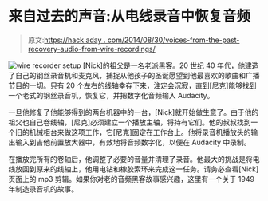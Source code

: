 # 来自过去的声音:从电线录音中恢复音频

> 原文:[https://hack aday . com/2014/08/30/voices-from-the-past-recovery-audio-from-wire-recordings/](https://hackaday.com/2014/08/30/voices-from-the-past-recovering-audio-from-wire-recordings/)

![wire recorder setup](../Images/9bd9b72e63a5f430ef6a4571d24af76f.png) [Nick]的祖父是一名老派黑客。20 世纪 40 年代，他建造了自己的钢丝录音机和麦克风，捕捉从他孩子的圣诞愿望到他最喜欢的歌曲和广播节目的一切。只有 20 个左右的线轴幸存下来，注定会沉寂，直到[尼克]能够找到一个老式的钢丝录音机，恢复它，并把数字化音频输入 Audacity。

一旦他修复了他能够得到的两台机器中的一台，[Nick]就开始做生意了。由于他的祖父也自己卷线轴，[尼克]必须建立一个播放主轴，将持有它们。他的叔叔找到一个旧的机械柜台来做这项工作，它[尼克]固定在工作台上。他将录音机播放头的输出输入到吉他前置放大器中，有效地将音频数字化，以便在 Audacity 中录制。

在播放完所有的卷轴后，他调整了必要的音量并清理了录音。他最大的挑战是将电线放回到原来的线轴上，他用电钻和橡胶索环来完成这一任务。请务必查看[Nick]页面上的 mp3 剪辑。如果你对老的音频黑客故事感兴趣，这里有一个关于 1949 年制造录音机的故事。